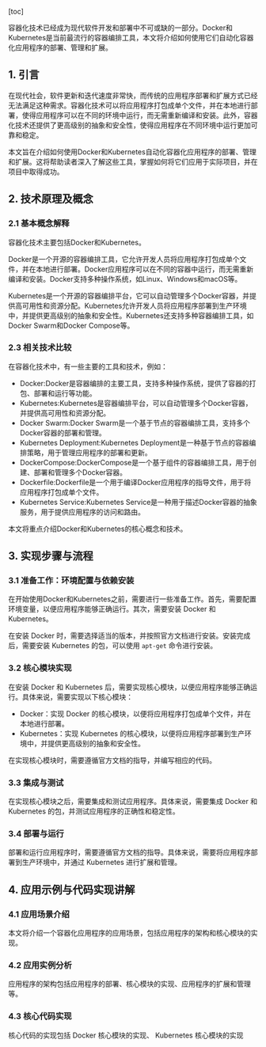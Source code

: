 
[toc]                    
                
                
容器化技术已经成为现代软件开发和部署中不可或缺的一部分。Docker和Kubernetes是当前最流行的容器编排工具，本文将介绍如何使用它们自动化容器化应用程序的部署、管理和扩展。

## 1. 引言

在现代社会，软件更新和迭代速度非常快，而传统的应用程序部署和扩展方式已经无法满足这种需求。容器化技术可以将应用程序打包成单个文件，并在本地进行部署，使得应用程序可以在不同的环境中运行，而无需重新编译和安装。此外，容器化技术还提供了更高级别的抽象和安全性，使得应用程序在不同环境中运行更加可靠和稳定。

本文旨在介绍如何使用Docker和Kubernetes自动化容器化应用程序的部署、管理和扩展。这将帮助读者深入了解这些工具，掌握如何将它们应用于实际项目，并在项目中取得成功。

## 2. 技术原理及概念

### 2.1 基本概念解释

容器化技术主要包括Docker和Kubernetes。

Docker是一个开源的容器编排工具，它允许开发人员将应用程序打包成单个文件，并在本地进行部署。Docker应用程序可以在不同的容器中运行，而无需重新编译和安装。Docker支持多种操作系统，如Linux、Windows和macOS等。

Kubernetes是一个开源的容器编排平台，它可以自动管理多个Docker容器，并提供高可用性和资源分配。Kubernetes允许开发人员将应用程序部署到生产环境中，并提供更高级别的抽象和安全性。Kubernetes还支持多种容器编排工具，如Docker Swarm和Docker Compose等。

### 2.3 相关技术比较

在容器化技术中，有一些主要的工具和技术，例如：

* Docker:Docker是容器编排的主要工具，支持多种操作系统，提供了容器的打包、部署和运行等功能。
* Kubernetes:Kubernetes是容器编排平台，可以自动管理多个Docker容器，并提供高可用性和资源分配。
* Docker Swarm:Docker Swarm是一个基于节点的容器编排工具，支持多个Docker容器的部署和管理。
* Kubernetes Deployment:Kubernetes Deployment是一种基于节点的容器编排策略，用于管理应用程序的部署和更新。
* DockerCompose:DockerCompose是一个基于组件的容器编排工具，用于创建、部署和管理多个Docker容器。
* Dockerfile:Dockerfile是一个用于编译Docker应用程序的指导文件，用于将应用程序打包成单个文件。
* Kubernetes Service:Kubernetes Service是一种用于描述Docker容器的抽象服务，用于提供应用程序的访问和路由。

本文将重点介绍Docker和Kubernetes的核心概念和技术。

## 3. 实现步骤与流程

### 3.1 准备工作：环境配置与依赖安装

在开始使用Docker和Kubernetes之前，需要进行一些准备工作。首先，需要配置环境变量，以便应用程序能够正确运行。其次，需要安装 Docker 和 Kubernetes。

在安装 Docker 时，需要选择适当的版本，并按照官方文档进行安装。安装完成后，需要安装 Kubernetes 的包，可以使用 `apt-get` 命令进行安装。

### 3.2 核心模块实现

在安装 Docker 和 Kubernetes 后，需要实现核心模块，以便应用程序能够正确运行。具体来说，需要实现以下核心模块：

* Docker：实现 Docker 的核心模块，以便将应用程序打包成单个文件，并在本地进行部署。
* Kubernetes：实现 Kubernetes 的核心模块，以便将应用程序部署到生产环境中，并提供更高级别的抽象和安全性。

在实现核心模块时，需要遵循官方文档的指导，并编写相应的代码。

### 3.3 集成与测试

在实现核心模块之后，需要集成和测试应用程序。具体来说，需要集成 Docker 和 Kubernetes 的包，并测试应用程序的正确性和稳定性。

### 3.4 部署与运行

部署和运行应用程序时，需要遵循官方文档的指导。具体来说，需要将应用程序部署到生产环境中，并通过 Kubernetes 进行扩展和管理。

## 4. 应用示例与代码实现讲解

### 4.1 应用场景介绍

本文将介绍一个容器化应用程序的应用场景，包括应用程序的架构和核心模块的实现。

### 4.2 应用实例分析

应用程序的架构包括应用程序的部署、核心模块的实现、应用程序的扩展和管理等。

### 4.3 核心代码实现

核心代码的实现包括 Docker 核心模块的实现、 Kubernetes 核心模块的实现

